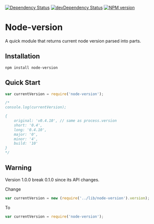 [![Dependency Status](http://img.shields.io/david/srod/node-version.svg?style=flat)](https://david-dm.org/srod/node-version)
[![devDependency Status](http://img.shields.io/david/dev/srod/node-version.svg?style=flat)](https://david-dm.org/srod/node-version#info=devDependencies)
[![NPM version](http://img.shields.io/npm/v/node-version.svg?style=flat)](https://www.npmjs.org/package/node-version)

# Node-version

A quick module that returns current node version parsed into parts.

## Installation

```shell
npm install node-version
```

## Quick Start

```js
var currentVersion = require('node-version');

/*
console.log(currentVersion);

{
    original: 'v0.4.10', // same as process.version
    short: '0.4',
    long: '0.4.10',
    major: '0',
    minor: '4',
    build: '10'
}
*/
```

## Warning

Version 1.0.0 break 0.1.0 since its API changes.

Change

```js
var currentVersion = new (require('../lib/node-version').version);
```

To

```js
var currentVersion = require('node-version');
```
